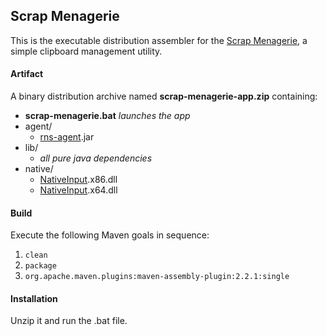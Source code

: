 Scrap Menagerie
---------------

This is the executable distribution assembler for the 
[Scrap Menagerie][app], a simple clipboard management utility.

[app]: https://github.com/byron-hawkins/org.hawkinssoftware.scrap-menagerie-app/blob/master/scrap-menagerie-app/README.md

#### Artifact

A binary distribution archive named **scrap-menagerie-app.zip** 
containing:

* **scrap-menagerie.bat** *launches the app*
* agent/
    * [rns-agent].jar
* lib/ 
    * *all pure java dependencies*
* native/
    * [NativeInput].x86.dll
    * [NativeInput].x64.dll

[rns-agent]: https://github.com/byron-hawkins/org.hawkinssoftware.rns-agent/blob/master/rns-agent/README.md
[NativeInput]: https://github.com/byron-hawkins/org.hawkinssoftware.azia-native-input/blob/master/azia-native-input/README.md


#### Build

Execute the following Maven goals in sequence:

1. `clean`
2. `package`
3. `org.apache.maven.plugins:maven-assembly-plugin:2.2.1:single`

#### Installation

Unzip it and run the .bat file.
